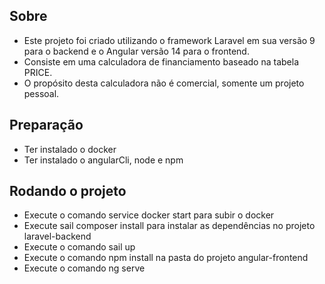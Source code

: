 ## Sobre

- Este projeto foi criado utilizando o framework Laravel em sua versão 9 para o backend e o Angular versão 14 para o frontend.
- Consiste em uma calculadora de financiamento baseado na tabela PRICE.
- O propósito desta calculadora não é comercial, somente um projeto pessoal.

## Preparação

- Ter instalado o docker
- Ter instalado o angularCli, node e npm

## Rodando o projeto

- Execute o comando service docker start para subir o docker
- Execute sail composer install para instalar as dependências no projeto laravel-backend
- Execute o comando sail up
- Execute o comando npm install na pasta do projeto angular-frontend
- Execute o comando ng serve
